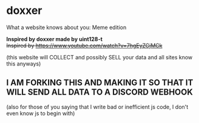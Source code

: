 # doxxer
What a website knows about you: Meme edition

**Inspired by doxxer made by uint128-t**                     
~~Inspired by https://www.youtube.com/watch?v=7hgEyZGjMCk~~

(this website will COLLECT and possibly SELL your data and all sites know this anyways)

## **I AM FORKING THIS AND MAKING IT SO THAT IT WILL SEND ALL DATA TO A DISCORD WEBHOOK**

(also for those of you saying that I write bad or inefficient js code, I don't even know js to begin with)

